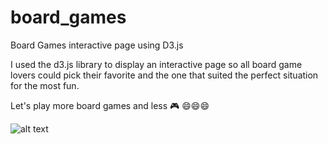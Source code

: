 # board_games
Board Games interactive page using D3.js 

I used the d3.js library to display an interactive page so all board game lovers could pick their favorite and the one that suited the perfect situation for the most fun.

Let's play more board games and less :video_game: :smile::smile::smile:

![alt text](https://github.com/[username]/[reponame]/blob/[branch]/image.jpg?raw=true)
